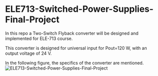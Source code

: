 # ELE713-Switched-Power-Supplies-Final-Project
In this repo a Two-Switch Flyback converter will be designed and implemented for ELE-713 course. 

<be>This converter is designed for universal input for Pout=120 W, with an output voltage of 24 V. 

<be>In the following figure, the specifics of the converter are mentioned.  
![ELE713-Switched-Power-Supplies-Final-Project](https://github.com/user-attachments/assets/53c3017d-1377-4735-a983-d9ef8966565c)

